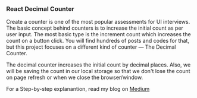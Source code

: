 ### React Decimal Counter

Create a counter is one of the most popular assessments for UI interviews. The basic concept behind counters is to increase the initial count as per user input. The most basic type is the increment count which increases the count on a button click. You will find hundreds of posts and codes for that, but this project focuses on a different kind of counter — The Decimal Counter.

The decimal counter increases the initial count by decimal places. Also, we will be saving the count in our local storage so that we don't lose the count on page refresh or when we close the browser/window.

For a Step-by-step explanantion, read my blog on [Medium](https://medium.com/@bhvkbhoir95/react-decimal-counter-f4034a0917a1)
